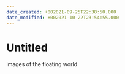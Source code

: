 ```yaml
---
date_created: +002021-09-25T22:38:50.000
date_modified: +002021-10-22T23:54:55.000
---
```


# Untitled

images of the floating world
